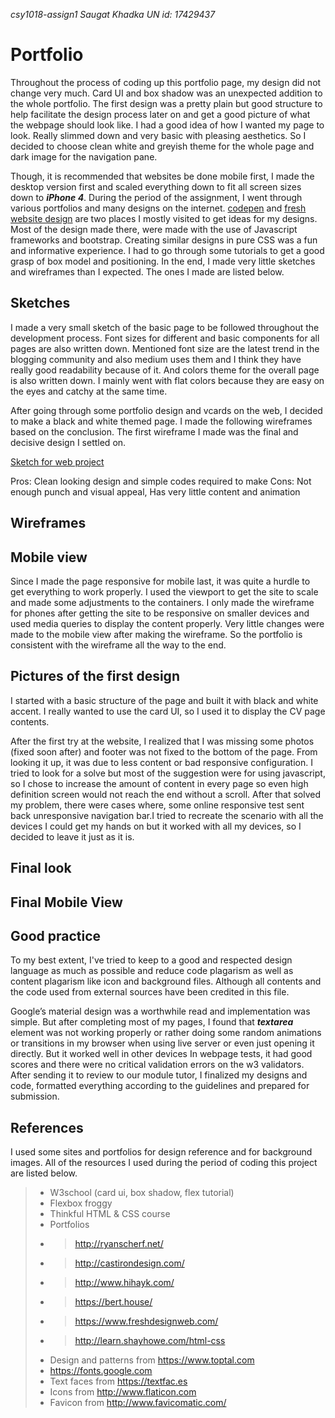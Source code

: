 _csy1018-assign1_
_Saugat Khadka_
_UN id: 17429437_

Portfolio
===========

Throughout the process of coding up this portfolio page, my design did not change very much. Card UI and box shadow was an unexpected addition to the whole portfolio. The first design was a pretty plain but good structure to help facilitate the design process later on and get a good picture of what the webpage should look like. I had a good idea of how I wanted my page to look. Really slimmed down and very basic with pleasing aesthetics. So I decided to choose clean white and greyish theme for the whole page and dark image for the navigation pane. 

Though, it is recommended that websites be done mobile first, I made the desktop version first and scaled everything down to fit all screen sizes down to _**iPhone 4**_.  During the period of the assignment, I went through various portfolios and many designs on the internet. [codepen](https://codepen.io/) and [fresh website design](https://www.freshdesignweb.com/) are two places I mostly visited to get ideas for my designs.  Most of the design made there, were made with the use of Javascript frameworks and bootstrap. Creating similar designs in pure CSS was a fun and informative experience. I had to go through some tutorials to get a good grasp of box model and positioning. In the end, I made very little sketches and wireframes than I expected. The ones I made are listed below.


Sketches
-----------
I made a very small sketch of the basic page to be followed throughout the development process. Font sizes for different and basic components for all pages are also written down. Mentioned font size are the latest trend in the blogging community and also medium uses them and I think they have really good readability because of it. And colors theme for the overall page is also written down. I mainly went with flat colors because they are easy on the eyes and catchy at the same time.

After going through some portfolio design and vcards on the web, I decided to make a black and white themed page. I made the following wireframes based on the conclusion. The first wireframe I made was the final and decisive design I settled on. 

[Sketch for web project][sketch]

Pros: Clean looking design and simple codes required to make
Cons: Not enough punch and visual appeal, Has very little content and animation



Wireframes
------------


Mobile view
-----------------
Since I made the page responsive for mobile last, it was quite a hurdle to get everything to work properly. I used the viewport to get the site to scale and made some adjustments to the containers. I only made the wireframe for phones after getting the site to be responsive on smaller devices and used media queries to display the content properly. Very little changes were made to the mobile view after making the wireframe. So the portfolio is consistent with the wireframe all the way to the end.



Pictures of the first design
------------------------------
I started with a basic structure of the page and built it with black and white accent. I really wanted to use the card UI, so I used it to display the CV page contents. 



After the first try at the website, I realized that I was missing some photos (fixed soon after) and footer was not fixed to the bottom of the page. From looking it up, it was due to less content or bad responsive configuration. I tried to look for a solve but most of the suggestion were for using javascript, so I chose to increase the amount of content in every page so even high definition screen would not reach the end without a scroll. After that solved my problem, there were cases where, some online responsive test sent back unresponsive navigation bar.I tried to recreate the scenario with all the devices I could get my hands on but it worked with all my devices, so I decided to leave it just as it is.

Final look
-----------


Final Mobile View
-------------------


Good practice
--------------
To my best extent, I've tried to keep to a good and respected design language as much as possible and reduce code plagarism as well as content plagarism like icon and background files. Although all contents and the code used from external sources have been credited in this file.

Google’s material design was a worthwhile read and implementation was simple. But after completing most of my pages, I found that **_textarea_** element was not working properly or rather doing some random animations or transitions in my browser when using live server or even just opening it directly. But it worked well in other devices In webpage tests, it had good scores and there were no critical validation errors on the w3 validators. After sending it to review to our module tutor, I finalized my designs and code, formatted everything according to the guidelines and prepared for submission.


References
--------------
I used some sites and portfolios for design reference and for background images. All of the resources I used during the period of coding this project are listed below.

> - W3school (card ui, box shadow,  flex tutorial)
> - Flexbox froggy
> - Thinkful HTML & CSS course
> - Portfolios
> - > http://ryanscherf.net/ 
> - > http://castirondesign.com/ 
> - > http://www.hihayk.com/ 
> - > https://bert.house/ 
> - > https://www.freshdesignweb.com/ 
> - > http://learn.shayhowe.com/html-css 
> - Design and patterns from https://www.toptal.com 
> - https://fonts.google.com 
> - Text faces from https://textfac.es 
> - Icons from http://www.flaticon.com 
> - Favicon from http://www.favicomatic.com/ 



[sketch]:"images/readme/sketches/sketch-first.jpg"